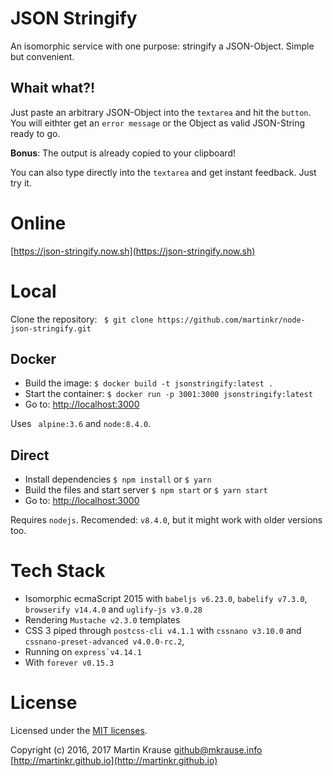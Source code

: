 # JSON Stringify
An isomorphic service with one purpose: stringify a JSON-Object. Simple but convenient.

## Whait what?!
Just paste an arbitrary JSON-Object into the ```textarea``` and hit the ```button```.
You will eithter get an ```error message``` or the Object as valid JSON-String ready to go.

**Bonus**: The output is already copied to your clipboard!

You can also type directly into the ```textarea``` and get instant feedback. Just try it.

# Online
[https://json-stringify.now.sh](https://json-stringify.now.sh)

# Local
Clone the repository: ``` $ git clone https://github.com/martinkr/node-json-stringify.git```

## Docker
- Build the image: ```$ docker build -t jsonstringify:latest . ```
- Start the container: ```$ docker run -p 3001:3000 jsonstringify:latest```
- Go to: [http://localhost:3000](http://localhost:3000)

Uses ``` alpine:3.6``` and ```node:8.4.0```.


## Direct
- Install dependencies ```$ npm install``` or ```$ yarn ```
- Build the files and start server ```$ npm start``` or ```$ yarn start ```
- Go to: [http://localhost:3000](http://localhost:3000)

Requires ```nodejs```. Recomended: ```v8.4.0```, but it might work with older versions too.

# Tech Stack
- Isomorphic ecmaScript 2015  with ```babeljs v6.23.0```, ```babelify v7.3.0```, ```browserify v14.4.0``` and ```uglify-js v3.0.28 ```
- Rendering ```Mustache v2.3.0``` templates
- CSS 3 piped through ```postcss-cli v4.1.1``` with ```cssnano v3.10.0``` and ```cssnano-preset-advanced v4.0.0-rc.2```,
- Running on ```express`v4.14.1```
- With ```forever v0.15.3```


# License

Licensed under the [MIT licenses](http://www.opensource.org/licenses/mit-license.php).

Copyright (c) 2016, 2017 Martin Krause <github@mkrause.info> [http://martinkr.github.io](http://martinkr.github.io)